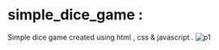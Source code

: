 # simple_dice_game :
Simple dice game created using html , css & javascript .
![p1](https://github.com/111faizan/simple_dice_game/assets/95275307/52abb2d8-fbef-4376-98f4-cc193d19eaea)
